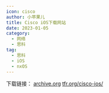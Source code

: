 ```yaml
---
icon: cisco
author: 小苹果儿
title: Cisco iOS下载网站
date: 2023-01-05
category:
  - 网络
  - 思科
tag:
  - 思科
  - iOS
  - nxOS
---
```


下载链接：
[archive.org](https://archive.org/details/cIOS-firmware-images)
[tfr.org/cisco-ios/](http://tfr.org/cisco-ios/)
